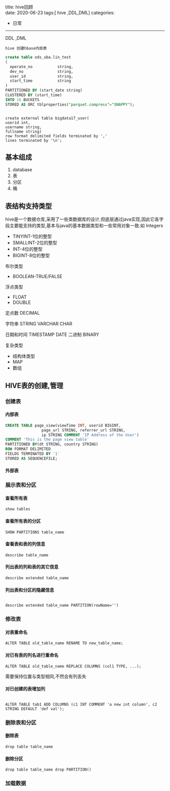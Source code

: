 title: hive回顾   
date: 2020-06-23
tags:[ hive ,DDL,DML]
categories:
- 日常
---
DDL ,DML

 <!--more-->


 `hive 创建hbase内部表`


 ```sql
 create table ods_uba.lin_test
(
   operate_no           string,
   dev_no               string,
   user_id              string,
   start_time           string
)
PARTITIONED BY (start_date string) 
 CLUSTERED BY (start_time)
 INTO 16 BUCKETS
 STORED AS ORC tblproperties("parquet.compress"="SNAPPY");

 ```



```

create external table bigdata17_user(
userid int,
username string,
fullname string)  
row format delimited fields terminated by ','   
lines terminated by '\n';

```


## 基本组成

1. database
2. 表
3. 分区
4. 桶

## 表结构支持类型
hive是一个数据仓库,采用了一些类数据库的设计,但底层通过java实现,因此它各字段主要能支持的类型,基本与java的基本数据类型和一些常用对象一致.如
 Integers
   * TINYINT-1位的整型
   * SMALLINT-2位的整型
   * INT-4位的整型
   * BIGINT-8位的整型

布尔类型
   * BOOLEAN-TRUE/FALSE

浮点类型
   * FLOAT
   * DOUBLE

定点数
   DECIMAL

字符串
   STRING
   VARCHAR
   CHAR

日期和时间
   TIMESTAMP
   DATE
二进制
   BINARY

 复杂类型
- 结构体类型
- MAP
- 数组


## HIVE表的创建,管理

### 创建表

#### 内部表

```sql
CREATE TABLE page_view(viewTime INT, userid BIGINT,
                page_url STRING, referrer_url STRING,
                ip STRING COMMENT 'IP Address of the User')
COMMENT 'This is the page view table'
PARTITIONED BY(dt STRING, country STRING)
ROW FORMAT DELIMITED
FIELDS TERMINATED BY '1'
STORED AS SEQUENCEFILE;
```


#### 外部表


### 展示表和分区

#### 查看所有表

```
show tables
```

#### 查看所有表的分区
```
SHOW PARTITIONS table_name
```

#### 查看表和表的列信息

```
describe table_name
```

#### 列出表的列和表的其它信息

```
describe extended table_name
```
#### 列出表和分区的隐藏信息

```

describe extended table_name PARTITION(rowName='')

```

### 修改表

#### 对表重命名

```
ALTER TABLE old_table_name RENAME TO new_table_name;
```
#### 对已有表的列名进行重命名

```
ALTER TABLE old_table_name REPLACE COLUMNS (col1 TYPE, ...);
```
需要保持位置与类型相同,不然会有列丢失

#### 对已创建的表增加列

```

ALTER TABLE tab1 ADD COLUMNS (c1 INT COMMENT 'a new int column', c2 STRING DEFAULT 'def val');

```
### 删除表和分区
#### 删除表

```
drop table table_name
```
#### 删除分区

``` 
drop table table_name drop PARTITION()
```

### 加载数据



